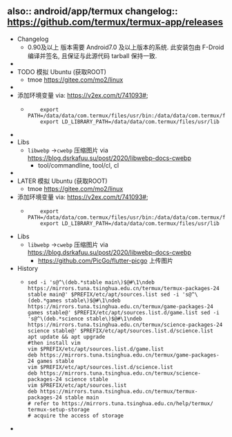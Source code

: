 also:: android/app/termux
changelog:: https://github.com/termux/termux-app/releases
-
- Changelog
  - 0.90及以上 版本需要 Android7.0 及以上版本的系统. 此安装包由 F-Droid 编译并签名, 且保证与此源代码 tarball 保持一致.
-
- TODO 模拟 Ubuntu (获取ROOT)
  - tmoe https://gitee.com/mo2/linux
-
- 添加环境变量 via: https://v2ex.com/t/741093#;
  - ```
        export PATH=/data/data/com.termux/files/usr/bin:/data/data/com.termux/files/usr/bin/applets:$PATH
        export LD_LIBRARY_PATH=/data/data/com.termux/files/usr/lib
    ```
-
- Libs
  - `libwebp` ->`cwebp` 压缩图片 via https://blog.dsrkafuu.su/post/2020/libwebp-docs-cwebp
    - tool/commandline, tool/cl, cl
-
- LATER 模拟 Ubuntu (获取ROOT)
  - tmoe https://gitee.com/mo2/linux
- 添加环境变量 via: https://v2ex.com/t/741093#;
  - ```
        export PATH=/data/data/com.termux/files/usr/bin:/data/data/com.termux/files/usr/bin/applets:$PATH
        export LD_LIBRARY_PATH=/data/data/com.termux/files/usr/lib
    ```
- Libs
  - `libwebp` ->`cwebp` 压缩图片 via https://blog.dsrkafuu.su/post/2020/libwebp-docs-cwebp
    - https://github.com/PicGo/flutter-picgo 上传图片
- History
  - ```shell
    sed -i 's@^\(deb.*stable main\)$@#\1\ndeb https://mirrors.tuna.tsinghua.edu.cn/termux/termux-packages-24 stable main@' $PREFIX/etc/apt/sources.list sed -i 's@^\(deb.*games stable\)$@#\1\ndeb https://mirrors.tuna.tsinghua.edu.cn/termux/game-packages-24 games stable@' $PREFIX/etc/apt/sources.list.d/game.list sed -i 's@^\(deb.*science stable\)$@#\1\ndeb https://mirrors.tuna.tsinghua.edu.cn/termux/science-packages-24 science stable@' $PREFIX/etc/apt/sources.list.d/science.list apt update && apt upgrade
    #then install vim
    vim $PREFIX/etc/apt/sources.list.d/game.list
    deb https://mirrors.tuna.tsinghua.edu.cn/termux/game-packages-24 games stable
    vim $PREFIX/etc/apt/sources.list.d/science.list
    deb https://mirrors.tuna.tsinghua.edu.cn/termux/science-packages-24 science stable
    vim $PREFIX/etc/apt/sources.list
    deb https://mirrors.tuna.tsinghua.edu.cn/termux/termux-packages-24 stable main
    # refer to https://mirrors.tuna.tsinghua.edu.cn/help/termux/
    termux-setup-storage
    # acquire the access of storage
    ```
-